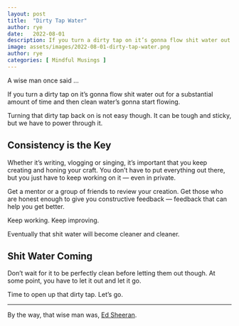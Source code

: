 ```yaml
---
layout: post
title:  "Dirty Tap Water"
author: rye
date:   2022-08-01
description: If you turn a dirty tap on it’s gonna flow shit water out for a substantial amount of time and then clean water’s gonna start flowing.
image: assets/images/2022-08-01-dirty-tap-water.png
author: rye
categories: [ Mindful Musings ]
---
```


A wise man once said …

<p class="quote">If you turn a dirty tap on it’s gonna flow shit water out for a substantial amount of time and then clean water’s gonna start flowing.</p>

Turning that dirty tap back on is not easy though. It can be tough and sticky, but we have to power through it.

## Consistency is the Key

Whether it’s writing, vlogging or singing, it’s important that you keep creating and honing your craft. You don’t have to put everything out there, but you just have to keep working on it — even in private.

Get a mentor or a group of friends to review your creation. Get those who are honest enough to give you constructive feedback — feedback that can help you get better.

Keep working. Keep improving.

Eventually that shit water will become cleaner and cleaner.

## Shit Water Coming

Don’t wait for it to be perfectly clean before letting them out though. At some point, you have to let it out and let it go.

Time to open up that dirty tap. Let’s go.

<hr>

By the way, that wise man was, [Ed Sheeran](https://youtu.be/EbU8MSpqTac).